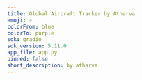 ```yaml
---
title: Global Aircraft Tracker by Atharva
emoji: ✈️
colorFrom: blue
colorTo: purple
sdk: gradio
sdk_version: 5.11.0
app_file: app.py
pinned: false
short_description: by atharva
---
```

